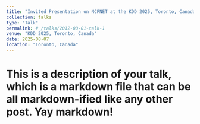 ```yaml
---
title: "Invited Presentation on NCPNET at the KDD 2025, Toronto, Canada"
collection: talks
type: "Talk"
permalink: # /talks/2012-03-01-talk-1
venue: "KDD 2025, Toronto, Canada"
date: 2025-08-07
location: "Toronto, Canada"
---
```


# This is a description of your talk, which is a markdown file that can be all markdown-ified like any other post. Yay markdown!
